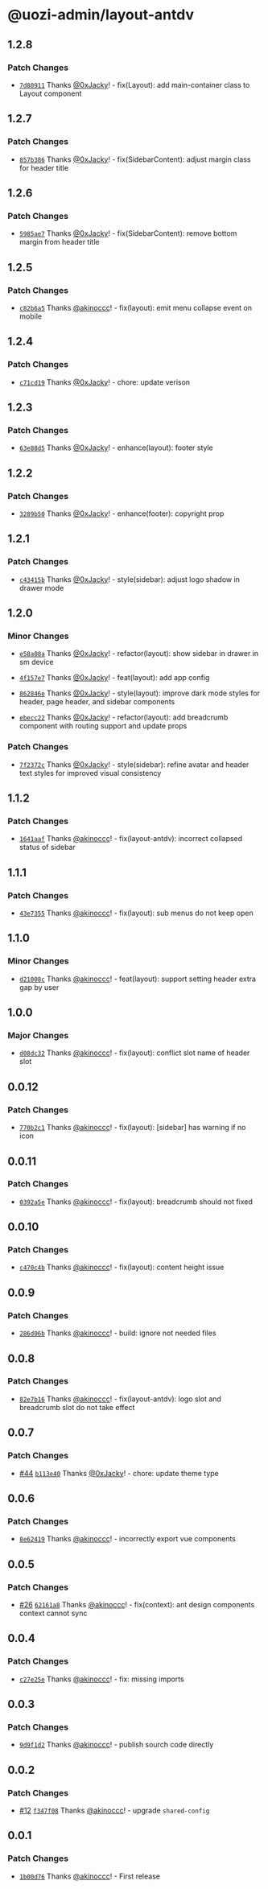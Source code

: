 # @uozi-admin/layout-antdv

## 1.2.8

### Patch Changes

- [`7d80911`](https://github.com/uozi-tech/admin-kit/commit/7d80911cb9bc19a0257ea844deca261a44a365a9) Thanks [@0xJacky](https://github.com/0xJacky)! - fix(Layout): add main-container class to Layout component

## 1.2.7

### Patch Changes

- [`857b386`](https://github.com/uozi-tech/admin-kit/commit/857b38643475e16d0c76b42c6913e1342fb15f5f) Thanks [@0xJacky](https://github.com/0xJacky)! - fix(SidebarContent): adjust margin class for header title

## 1.2.6

### Patch Changes

- [`5985ae7`](https://github.com/uozi-tech/admin-kit/commit/5985ae75502a496b19f3a5c6f9763cc27cfb4282) Thanks [@0xJacky](https://github.com/0xJacky)! - fix(SidebarContent): remove bottom margin from header title

## 1.2.5

### Patch Changes

- [`c82b6a5`](https://github.com/uozi-tech/admin-kit/commit/c82b6a5ef927ace922f4292382382ee0bd880bfc) Thanks [@akinoccc](https://github.com/akinoccc)! - fix(layout): emit menu collapse event on mobile

## 1.2.4

### Patch Changes

- [`c71cd19`](https://github.com/uozi-tech/admin-kit/commit/c71cd19ab6520b98322f2d6fb67d379d124e757b) Thanks [@0xJacky](https://github.com/0xJacky)! - chore: update verison

## 1.2.3

### Patch Changes

- [`63e88d5`](https://github.com/uozi-tech/admin-kit/commit/63e88d54a064883d0d471a76f8882ec76d6ff19d) Thanks [@0xJacky](https://github.com/0xJacky)! - enhance(layout): footer style

## 1.2.2

### Patch Changes

- [`3289b50`](https://github.com/uozi-tech/admin-kit/commit/3289b50f14ce45bcef7fd3ab19f7d637ae98d96a) Thanks [@0xJacky](https://github.com/0xJacky)! - enhance(footer): copyright prop

## 1.2.1

### Patch Changes

- [`c43415b`](https://github.com/uozi-tech/admin-kit/commit/c43415ba8499d1e6bc0f264ceef31e9377b5f260) Thanks [@0xJacky](https://github.com/0xJacky)! - style(sidebar): adjust logo shadow in drawer mode

## 1.2.0

### Minor Changes

- [`e58a08a`](https://github.com/uozi-tech/admin-kit/commit/e58a08aa2180b92c7432bd1cf71d315626e12653) Thanks [@0xJacky](https://github.com/0xJacky)! - refactor(layout): show sidebar in drawer in sm device

- [`4f157e7`](https://github.com/uozi-tech/admin-kit/commit/4f157e770a20048395a8fcabfd3806d18f531e67) Thanks [@0xJacky](https://github.com/0xJacky)! - feat(layout): add app config

- [`862846e`](https://github.com/uozi-tech/admin-kit/commit/862846ec41e26330c973a9b1dc872b40053602c9) Thanks [@0xJacky](https://github.com/0xJacky)! - style(layout): improve dark mode styles for header, page header, and sidebar components

- [`ebecc22`](https://github.com/uozi-tech/admin-kit/commit/ebecc228311b3645ad4a523534d6252c4c6aad02) Thanks [@0xJacky](https://github.com/0xJacky)! - refactor(layout): add breadcrumb component with routing support and update props

### Patch Changes

- [`7f2372c`](https://github.com/uozi-tech/admin-kit/commit/7f2372c363fc0111a086ac04a7785a6b6ffd77c3) Thanks [@0xJacky](https://github.com/0xJacky)! - style(sidebar): refine avatar and header text styles for improved visual consistency

## 1.1.2

### Patch Changes

- [`1641aaf`](https://github.com/uozi-tech/admin-kit/commit/1641aaf91ef7a457378c1989f7718ebdfecc9fd5) Thanks [@akinoccc](https://github.com/akinoccc)! - fix(layout-antdv): incorrect collapsed status of sidebar

## 1.1.1

### Patch Changes

- [`43e7355`](https://github.com/uozi-tech/admin-kit/commit/43e7355439546fb361a883b3c9634ebbc9a2775c) Thanks [@akinoccc](https://github.com/akinoccc)! - fix(layout): sub menus do not keep open

## 1.1.0

### Minor Changes

- [`d21008c`](https://github.com/uozi-tech/admin-kit/commit/d21008c43e81739b23c62a8a33b9479494ace9ee) Thanks [@akinoccc](https://github.com/akinoccc)! - feat(layout): support setting header extra gap by user

## 1.0.0

### Major Changes

- [`d08dc32`](https://github.com/uozi-tech/admin-kit/commit/d08dc32283ff7632bb5c7d07ccc44c81d3a2b1a7) Thanks [@akinoccc](https://github.com/akinoccc)! - fix(layout): conflict slot name of header slot

## 0.0.12

### Patch Changes

- [`770b2c1`](https://github.com/uozi-tech/admin-kit/commit/770b2c14a974e77798c66b6e2412c96d64114c5a) Thanks [@akinoccc](https://github.com/akinoccc)! - fix(layout): [sidebar] has warning if no icon

## 0.0.11

### Patch Changes

- [`0392a5e`](https://github.com/uozi-tech/admin-kit/commit/0392a5e5088955ebd60c68cf8af91a5e93ac338f) Thanks [@akinoccc](https://github.com/akinoccc)! - fix(layout): breadcrumb should not fixed

## 0.0.10

### Patch Changes

- [`c470c4b`](https://github.com/uozi-tech/admin-kit/commit/c470c4b520ac8aa910135dd66dffd4231d88aaa2) Thanks [@akinoccc](https://github.com/akinoccc)! - fix(layout): content height issue

## 0.0.9

### Patch Changes

- [`286d06b`](https://github.com/uozi-tech/admin-kit/commit/286d06beda8d4ffdc7b573e25eef282033691eee) Thanks [@akinoccc](https://github.com/akinoccc)! - build: ignore not needed files

## 0.0.8

### Patch Changes

- [`82e7b16`](https://github.com/uozi-tech/admin-kit/commit/82e7b167a8655fc251d9eb77e0a037a049d78438) Thanks [@akinoccc](https://github.com/akinoccc)! - fix(layout-antdv): logo slot and breadcrumb slot do not take effect

## 0.0.7

### Patch Changes

- [#44](https://github.com/uozi-tech/admin-kit/pull/44) [`b113e40`](https://github.com/uozi-tech/admin-kit/commit/b113e407967f668273e485f4e63cec03ecdbb5b1) Thanks [@0xJacky](https://github.com/0xJacky)! - chore: update theme type

## 0.0.6

### Patch Changes

- [`8e62419`](https://github.com/uozi-tech/admin-kit/commit/8e624198e974ca164c2de09dd2ad0c120c4727ef) Thanks [@akinoccc](https://github.com/akinoccc)! - incorrectly export vue components

## 0.0.5

### Patch Changes

- [#26](https://github.com/uozi-tech/admin-kit/pull/26) [`62161a8`](https://github.com/uozi-tech/admin-kit/commit/62161a86c65bf5cfe7e2c56b00a398d2e210f445) Thanks [@akinoccc](https://github.com/akinoccc)! - fix(context): ant design components context cannot sync

## 0.0.4

### Patch Changes

- [`c27e25e`](https://github.com/uozi-tech/admin-kit/commit/c27e25e4ece664d84483d9e8278bbc7f56683fea) Thanks [@akinoccc](https://github.com/akinoccc)! - fix: missing imports

## 0.0.3

### Patch Changes

- [`9d9f1d2`](https://github.com/uozi-tech/admin-kit/commit/9d9f1d29b0a5be1f2277a17a342c2f556a061e84) Thanks [@akinoccc](https://github.com/akinoccc)! - publish sourch code directly

## 0.0.2

### Patch Changes

- [#12](https://github.com/uozi-tech/admin-kit/pull/12) [`f347f08`](https://github.com/uozi-tech/admin-kit/commit/f347f083625f2c0ade7551b5d0bbfbf2f0f959c1) Thanks [@akinoccc](https://github.com/akinoccc)! - upgrade `shared-config`

## 0.0.1

### Patch Changes

- [`1b00d76`](https://github.com/uozi-tech/admin-kit/commit/1b00d7606521619cf5ca9871a44269430ca52f2f) Thanks [@akinoccc](https://github.com/akinoccc)! - First release
